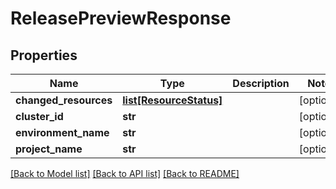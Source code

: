 # ReleasePreviewResponse

## Properties
Name | Type | Description | Notes
------------ | ------------- | ------------- | -------------
**changed_resources** | [**list[ResourceStatus]**](ResourceStatus.md) |  | [optional] 
**cluster_id** | **str** |  | [optional] 
**environment_name** | **str** |  | [optional] 
**project_name** | **str** |  | [optional] 

[[Back to Model list]](../README.md#documentation-for-models) [[Back to API list]](../README.md#documentation-for-api-endpoints) [[Back to README]](../README.md)


